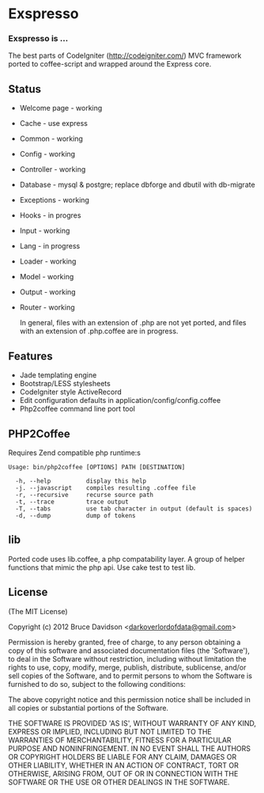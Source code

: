 # Exspresso


### Exspresso is ...

  The best parts of CodeIgniter (<http://codeigniter.com/>) MVC framework ported to coffee-script and wrapped around the Express core.


## Status


* Welcome page - working
* Cache - use express
* Common - working
* Config - working
* Controller - working
* Database - mysql & postgre; replace dbforge and dbutil with db-migrate
* Exceptions - working
* Hooks - in progres
* Input - working
* Lang - in progress
* Loader - working
* Model - working
* Output - working
* Router - working

  In general, files with an extension of .php are not yet ported, and files with an extension of .php.coffee are in progress.

## Features

* Jade templating engine
* Bootstrap/LESS stylesheets
* CodeIgniter style ActiveRecord
* Edit configuration defaults in application/config/config.coffee
* Php2coffee command line port tool


## PHP2Coffee

  Requires Zend compatible php runtime:s

    Usage: bin/php2coffee [OPTIONS] PATH [DESTINATION]

      -h, --help          display this help
      -j. --javascript    compiles resulting .coffee file
      -r, --recursive     recurse source path
      -t, --trace         trace output
      -T, --tabs          use tab character in output (default is spaces)
      -d, --dump          dump of tokens


## lib

  Ported code uses lib.coffee, a php compatability layer.
  A group of helper functions that mimic the php api.
  Use cake test to test lib.






## License

(The MIT License)

Copyright (c) 2012 Bruce Davidson &lt;darkoverlordofdata@gmail.com&gt;

Permission is hereby granted, free of charge, to any person obtaining
a copy of this software and associated documentation files (the
'Software'), to deal in the Software without restriction, including
without limitation the rights to use, copy, modify, merge, publish,
distribute, sublicense, and/or sell copies of the Software, and to
permit persons to whom the Software is furnished to do so, subject to
the following conditions:

The above copyright notice and this permission notice shall be
included in all copies or substantial portions of the Software.

THE SOFTWARE IS PROVIDED 'AS IS', WITHOUT WARRANTY OF ANY KIND,
EXPRESS OR IMPLIED, INCLUDING BUT NOT LIMITED TO THE WARRANTIES OF
MERCHANTABILITY, FITNESS FOR A PARTICULAR PURPOSE AND NONINFRINGEMENT.
IN NO EVENT SHALL THE AUTHORS OR COPYRIGHT HOLDERS BE LIABLE FOR ANY
CLAIM, DAMAGES OR OTHER LIABILITY, WHETHER IN AN ACTION OF CONTRACT,
TORT OR OTHERWISE, ARISING FROM, OUT OF OR IN CONNECTION WITH THE
SOFTWARE OR THE USE OR OTHER DEALINGS IN THE SOFTWARE.
